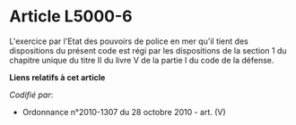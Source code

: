 # Article L5000-6

L'exercice par l'Etat des pouvoirs de police en mer qu'il tient des dispositions du présent code est régi par les
dispositions de la section 1 du chapitre unique du titre II du livre V de la partie I du code de la défense.

**Liens relatifs à cet article**

_Codifié par_:

  - Ordonnance n°2010-1307 du 28 octobre 2010 - art. (V)
